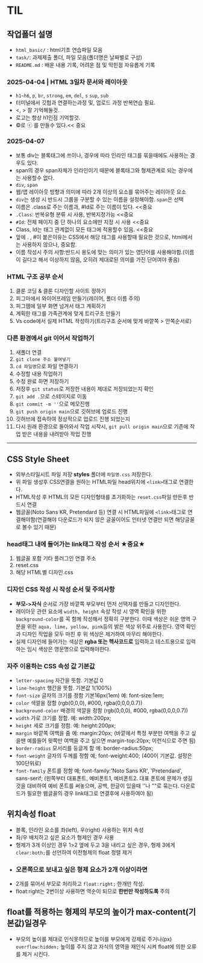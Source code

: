 # TIL
## 작업폴더 설명
* `html_basic/` : html기초 연습파일 모음
* `task/`: 과제제출 폴더, 파일 모음(폴더명은 날짜별로 구성)
* `README.md` : 배운 내용 기록, 어려운 점 및 막힌점 자유롭게 기록
### 2025-04-04 | HTML 3일차 문서와 레이아웃
* `h1~h6`, `p`, `br`, `strong`, `em`, `del`, `s` `sup`, `sub`
* 터미널에서 깃헙과 연결하는과정 및, 업로드 과정 반복연습 필요.
* &lt;, &gt; 잘 기억해둘것.
* 로고는 항상 h1인점 기억할것.
* &copy;로 ⓒ 를 만들수 있다.<< 중요
### 2025-04-07
* 보통 div는 블록태그에 쓰이나, 경우에 따라 인라인 태그를 묶을때에도 사용하는 경우도 있다. 
* span의 경우 span자체가 인라인이기 때문에 블록태그와 형제관계로 되는 경우에는 사용할수 없다.
* `div`, `span`
* 웹/앱 레이아웃 방향과 의미에 따라 2개 이상의 요소를 묶어주는 레이아웃 요소
* `div`는 생성 시 반드시 그룹을 구분할 수 있는 이름을 설정해야함. `span`은 선택
* 이름은 .class로 주는 이름과, #Id로 주는 이름이 있다. <<중요
* `.Class`: 반복유형 분류 시 사용, 반복지정가능 <<중요
* `#Id`: 전체 페이지 중 단 하나의 요소에만 지정 시 사용 <<중요
* Class, Id는 태그 관계없이 모든 태그에 적용할수 있음. <<중요
* 앞에 . , #이 붙은이유는 CSS에서 해당 태그를 사용할때 필요한 것으로, html에서는 사용하지 않으나, 중요함.
* 이름 작성시 주의 사항:반드시 용도에 맞는 의미가 있는 영단어를 사용해야함.(이름이 길다고 해서 이상하지 않음, 오히려 제대로된 의미를 가진 단어여야 좋음)
### HTML 구조 공부 순서
1. 클론 코딩 & 클론 디자인할 사이트 정하기
2. 피그마에서 와이어프레임 만들기(레이어, 폴더 이름 주의)
3. 피그잼에 일부 화면 넘겨서 태그 계획하기
4. 계획한 태그를 가족관계에 맞게 트리구조 만들기
5. Vs code에서 실제 HTML 작성하기(트리구조 순서에 맞게 바깥쪽 > 안쪽순서로)
### 다른 환경에서 git 이어서 작업하기
1. 새폴더 연결
2. `git clone 주소 붙여넣기`
3. `cd 파일명`으로 파일 연결하기
4. 수정할 내용 작업하기
5. 수정 완료 하면 저장하기
6. 저장후 `git status`로 저장한 내용이 제대로 저장되었는지 확인
7. `git add .`으로 스테이지로 이동
8. `git commit -m ''`으로 메모진행
9. `git push origin main`으로 깃허브에 업로드 진행
10. 깃허브에 접속하여 정상적으로 업로드 진행 되었는지 
11. 다시 원래 환경으로 돌아와서 작업 시작시, `git pull origin main`으로 기존에 작업 받은 내용을 내려받아 작업 진행
----
## CSS Style Sheet
* 외부스타일시트 파일 저장 **styles** 폴더에 `파일명.css` 저장한다.
* 위 파일 생성후 CSS연결을 원하는 HTML파일 head위치에 `<link>`태그로 연결한다.
* HTML작성 후 HTML의 모든 디자인형태를 초기화하는 `reset.css`파일 만든후 반드시 연결
* 웹글꼴(Noto Sans KR, Pretendard 등) 연결 시 HTML파일에 `<link>`태그로 연결해야함(연결해야 다운로드가 되지 않은 글꼴이어도 인터넷 연결만 되면 해당글꼴로 볼수 있기 때문)
### head태그 내에 들어가는 link태그 작성 순서 ★중요★
1. 웹글꼴 포함 기타 플러그인 연결 주소
2. reset.css
3. 해당 HTML별 디자인.css
### 디자인 CSS 작성 시 작성 순서 및 주의사항
* **부모->자식** 순서로 가장 바깥쪽 부모부터 먼저 선택자를 만들고 디자인한다.
* 레이아웃 관련 요소에 `width, height` 속성 작성 시 영역 확인을 위한 `background-color`를 꼭 함께 작성해서 정확히 구분한다. 이때 색상은 쉬운 영역 구분을 위한 `aqua, lime, yellow, pink`등의 밝은 색상 위주로 사용한다. 영역 확인과 디자인 작업을 모두 마친 후 위 색상은 제거하여 마무리 해야한다.
* 실제 디자인에 들어가는 색상은 **rgba 또는 헥사코드로** 입력하고 테스트용으로 입력하는 임시 색상은 영문명으로 입력해야한다.
### 자주 이용하는 CSS 속성 값 기본값
* `letter-spacing` 자간을 뜻함. 기본값 0
* `line-height` 행간을 뜻함. 기본값 1(100%)
* `font-size` 글자의 크기를 정함 기본16px(1em) 예: font-size:1em;
* `color` 색깔을 정함 (rgb(0,0,0), #000, rgba(0,0,0,0.7))
* `background-color` 배경의 색깔을 정함 (rgb(0,0,0), #000, rgba(0,0,0,0.7))
* `width` 가로 크기를 정함. 예: width:200px;
* `height` 세로 크기를 정함. 예: height:200px;
* `margin` 바깥쪽 여백을 줌 예: margin:20px; (바깥에서 특정 부분만 여백을 주고 싶을땐 예를들어 윗쪽만 여백을 주고 싶으면 margin-top:20px; 이런식으로 주면 됨)
* `border-radius` 모서리를 둥글게 함 예: border-radius:50px;
* `font-weight` 글자의 두께를 정함 예; font-weight:400; (400이 기본값. 설정은 100단위로)
* `font-family` 폰트를 정함 예; font-family:'Noto Sans KR', 'Pretendard', sans-serif; (왼쪽부터 대표폰트, 예비폰트1, 예비폰트2. 대표 폰트에 문제가 생길것을 대비하여 예비 폰트를 써놓으며, 공백, 한글이 있을때 ''나 ""로 묶는다. 다운로드가 필요한 웹글꼴의 경우 link태그로 연결후에 사용하여야 됨)
## 위치속성 float
* 블록, 인라인 요소를 좌(left), 우(right) 사용하는 위치 속성
* 좌/우 배치하고 싶은 요소가 형제인 경우 사용
* 형제가 3개 이상인 경우 1>2 옆에 두고 3을 내리고 싶은 경우, 형제 3에게 `clear:both;`를 선언하여 이전형제의 float 정렬 제거
* ### 오른쪽으로 보내고 싶은 형제 요소가 2개 이상이라면
* 2개를 묶어서 부모로 처리하고 `float:right;` 한개만 작성.
* float:right는 2번이상 사용하면 역순이 되므로 **한번만 작성하도록** 주의
## float를 적용하는 형제의 부모의 높이가 max-content(기본값)일경우
* 부모의 높이를 제대로 인식못하므로 높이를 부모에게 강제로 주거나(px) `overflow:hidden;` 높이를 주지 않고 자식의 영역을 재인식 시켜 float에 의한 오류를 제거 시킨다.